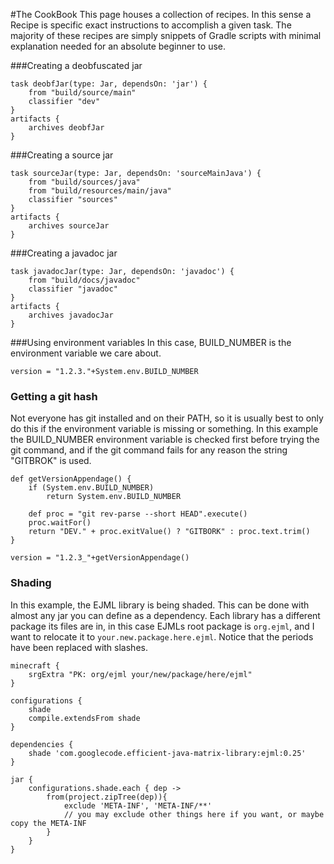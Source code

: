 #The CookBook
This page houses a collection of recipes. In this sense a Recipe is specific exact instructions to accomplish a given task. The majority of these recipes are simply snippets of Gradle scripts with minimal explanation needed for an absolute beginner to use.

###Creating a deobfuscated jar
```
task deobfJar(type: Jar, dependsOn: 'jar') {
    from "build/source/main"
    classifier "dev"
}
artifacts {
    archives deobfJar
}
```

###Creating a source jar
```
task sourceJar(type: Jar, dependsOn: 'sourceMainJava') {
    from "build/sources/java"
    from "build/resources/main/java"
    classifier "sources"
}
artifacts {
    archives sourceJar
}
```

###Creating a javadoc jar
```
task javadocJar(type: Jar, dependsOn: 'javadoc') {
    from "build/docs/javadoc"
    classifier "javadoc"
}
artifacts {
    archives javadocJar
}
```

###Using environment variables
In this case, BUILD_NUMBER is the environment variable we care about.
```
version = "1.2.3."+System.env.BUILD_NUMBER
```

### Getting a git hash
Not everyone has git installed and on their PATH, so it is usually best to only do this if the environment variable is missing or something. In this example the BUILD_NUMBER environment variable is checked first before trying the git command, and if the git command fails for any reason the string "GITBROK" is used.
```
def getVersionAppendage() {
    if (System.env.BUILD_NUMBER)
        return System.env.BUILD_NUMBER

    def proc = "git rev-parse --short HEAD".execute()
    proc.waitFor()
    return "DEV." + proc.exitValue() ? "GITBORK" : proc.text.trim()
}

version = "1.2.3_"+getVersionAppendage()
```

### Shading
In this example, the EJML library is being shaded. This can be done with almost any jar you can define as a dependency. Each library has a different package its files are in, in this case EJMLs root package is ```org.ejml```, and I want to relocate it to ```your.new.package.here.ejml```. Notice that the periods have been replaced with slashes.
```
minecraft {
    srgExtra "PK: org/ejml your/new/package/here/ejml"
}

configurations {
    shade
    compile.extendsFrom shade
}

dependencies {
    shade 'com.googlecode.efficient-java-matrix-library:ejml:0.25'
}

jar {
    configurations.shade.each { dep ->
        from(project.zipTree(dep)){
            exclude 'META-INF', 'META-INF/**'
            // you may exclude other things here if you want, or maybe copy the META-INF
        }
    }
}
```
